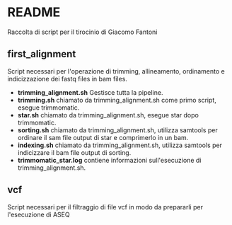 # README

Raccolta di script per il tirocinio di Giacomo Fantoni

## first_alignment
Script necessari per l'operazione di trimming, allineamento, ordinamento e indicizzazione dei fastq files in bam files.
* **trimming_alignment.sh** Gestisce tutta la pipeline.
* **trimming.sh** chiamato da trimming_alignment.sh come primo script, esegue trimmomatic.
* **star.sh** chiamato da trimming_alignment.sh, esegue star dopo trimmomatic.
* **sorting.sh** chiamato da trimming_alignment.sh, utilizza samtools per ordinare il sam file output di star e comprimerlo in un bam.
* **indexing.sh** chiamato da trimming_alignment.sh, utilizza samtools per indicizzare il bam file output di sorting.
* **trimmomatic_star.log** contiene informazioni sull'esecuzione di trimming_alignment.sh.

## vcf
Script necessari per il filtraggio di file vcf in modo da prepararli per l'esecuzione di ASEQ

